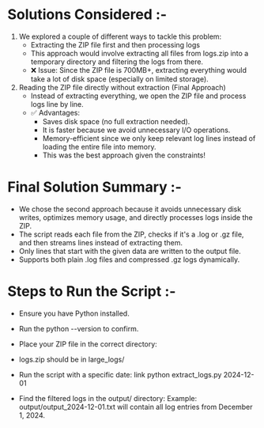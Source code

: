 # Solutions Considered :-
1. We explored a couple of different ways to tackle this problem:
   - Extracting the ZIP file first and then processing logs
   - This approach would involve extracting all files from logs.zip into a temporary directory and filtering the logs from there.
   - ❌ Issue: Since the ZIP file is 700MB+, extracting everything would take a lot of disk space (especially on limited storage).
2. Reading the ZIP file directly without extraction (Final Approach)
   - Instead of extracting everything, we open the ZIP file and process logs line by line.
   - ✅ Advantages:
     - Saves disk space (no full extraction needed).
     - It is faster because we avoid unnecessary I/O operations.
     - Memory-efficient since we only keep relevant log lines instead of loading the entire file into memory.
     - This was the best approach given the constraints!


# Final Solution Summary :-
- We chose the second approach because it avoids unnecessary disk writes, optimizes memory usage, and directly processes logs inside the ZIP.
- The script reads each file from the ZIP, checks if it's a .log or .gz file, and then streams lines instead of extracting them.
- Only lines that start with the given data are written to the output file.
- Supports both plain .log files and compressed .gz logs dynamically.


# Steps to Run the Script :-
- Ensure you have Python installed.
- Run the python --version to confirm.
- Place your ZIP file in the correct directory:
- logs.zip should be in large_logs/
- Run the script with a specific date:
  link
  python extract_logs.py 2024-12-01
  
- Find the filtered logs in the output/ directory:
Example: output/output_2024-12-01.txt will contain all log entries from December 1, 2024.
